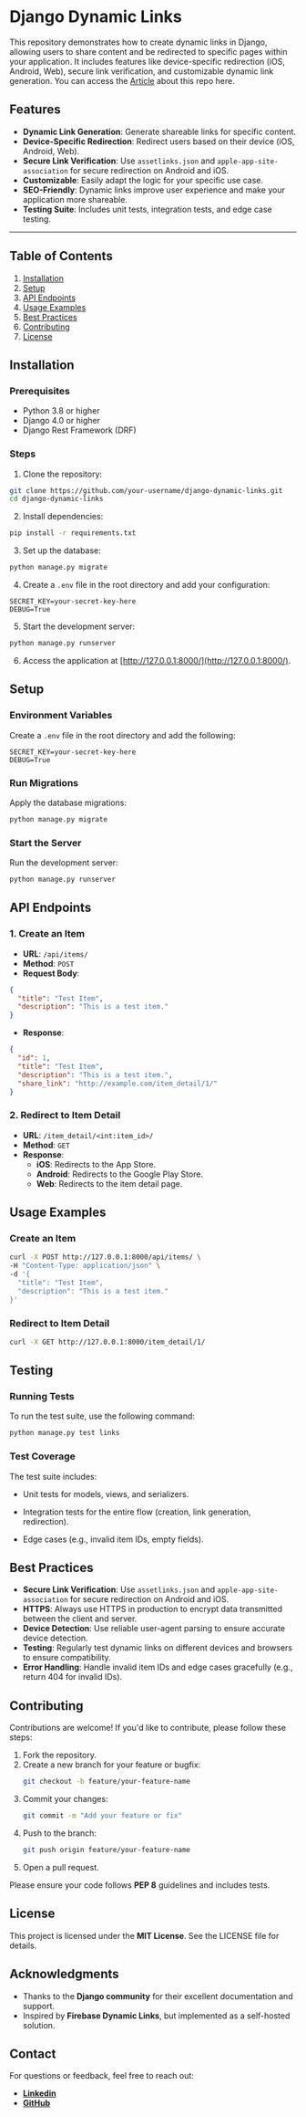 # Django Dynamic Links

This repository demonstrates how to create dynamic links in Django, allowing users to share content and be redirected to specific pages within your application. It includes features like device-specific redirection (iOS, Android, Web), secure link verification, and customizable dynamic link generation. You can access the [Article](https://medium.com/@onurmaciit/creating-dynamic-links-with-django-a-comprehensive-guide-5b1a74986ccb) about this repo here.

## Features
- **Dynamic Link Generation**: Generate shareable links for specific content.
- **Device-Specific Redirection**: Redirect users based on their device (iOS, Android, Web).
- **Secure Link Verification**: Use `assetlinks.json` and `apple-app-site-association` for secure redirection on Android and iOS.
- **Customizable**: Easily adapt the logic for your specific use case.
- **SEO-Friendly**: Dynamic links improve user experience and make your application more shareable.
- **Testing Suite**: Includes unit tests, integration tests, and edge case testing.

---

## Table of Contents
1. [Installation](#installation)
2. [Setup](#setup)
3. [API Endpoints](#api-endpoints)
4. [Usage Examples](#usage-examples)
5. [Best Practices](#best-practices)
6. [Contributing](#contributing)
7. [License](#license)

## Installation

### Prerequisites
- Python 3.8 or higher
- Django 4.0 or higher
- Django Rest Framework (DRF)

### Steps

1. Clone the repository:
```bash
git clone https://github.com/your-username/django-dynamic-links.git
cd django-dynamic-links
```

2. Install dependencies:
```bash
pip install -r requirements.txt
```

3. Set up the database:
```bash
python manage.py migrate
```

4. Create a `.env` file in the root directory and add your configuration:
```plaintext
SECRET_KEY=your-secret-key-here
DEBUG=True
```

5. Start the development server:
```bash
python manage.py runserver
```

6. Access the application at [http://127.0.0.1:8000/](http://127.0.0.1:8000/).

## Setup

### Environment Variables
Create a `.env` file in the root directory and add the following:
```plaintext
SECRET_KEY=your-secret-key-here
DEBUG=True
```

### Run Migrations
Apply the database migrations:
```bash
python manage.py migrate
```

### Start the Server
Run the development server:
```bash
python manage.py runserver
```

## API Endpoints

### 1. Create an Item
- **URL**: `/api/items/`
- **Method**: `POST`
- **Request Body**:
```json
{
  "title": "Test Item",
  "description": "This is a test item."
}
```
- **Response**:
```json
{
  "id": 1,
  "title": "Test Item",
  "description": "This is a test item.",
  "share_link": "http://example.com/item_detail/1/"
}
```

### 2. Redirect to Item Detail
- **URL**: `/item_detail/<int:item_id>/`
- **Method**: `GET`
- **Response**:
  - **iOS**: Redirects to the App Store.
  - **Android**: Redirects to the Google Play Store.
  - **Web**: Redirects to the item detail page.

## Usage Examples

### Create an Item
```bash
curl -X POST http://127.0.0.1:8000/api/items/ \
-H "Content-Type: application/json" \
-d '{
  "title": "Test Item",
  "description": "This is a test item."
}'
```

### Redirect to Item Detail
```bash
curl -X GET http://127.0.0.1:8000/item_detail/1/
```


## Testing

### Running Tests
To run the test suite, use the following command:

```bash
python manage.py test links
```

### Test Coverage

The test suite includes:

- Unit tests for models, views, and serializers.

- Integration tests for the entire flow (creation, link generation, redirection).

- Edge cases (e.g., invalid item IDs, empty fields).


## Best Practices
- **Secure Link Verification**: Use `assetlinks.json` and `apple-app-site-association` for secure redirection on Android and iOS.
- **HTTPS**: Always use HTTPS in production to encrypt data transmitted between the client and server.
- **Device Detection**: Use reliable user-agent parsing to ensure accurate device detection.
- **Testing**: Regularly test dynamic links on different devices and browsers to ensure compatibility.
- **Error Handling**: Handle invalid item IDs and edge cases gracefully (e.g., return 404 for invalid IDs).

## Contributing

Contributions are welcome! If you'd like to contribute, please follow these steps:

1. Fork the repository.
2. Create a new branch for your feature or bugfix:
   ```bash
   git checkout -b feature/your-feature-name
   ```
3. Commit your changes:
   ```bash
   git commit -m "Add your feature or fix"
   ```
4. Push to the branch:
   ```bash
   git push origin feature/your-feature-name
   ```
5. Open a pull request.

Please ensure your code follows **PEP 8** guidelines and includes tests.

## License
This project is licensed under the **MIT License**. See the LICENSE file for details.

## Acknowledgments
- Thanks to the **Django community** for their excellent documentation and support.
- Inspired by **Firebase Dynamic Links**, but implemented as a self-hosted solution.

## Contact
For questions or feedback, feel free to reach out:

- [**Linkedin**](https://www.linkedin.com/in/onur-macit-b42a19223/)
- [**GitHub**](https://github.com/onurmacit)
